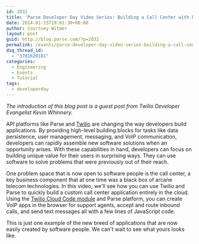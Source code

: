 ```yaml
---
id: 2032
title: 'Parse Developer Day Video Series: Building a Call Center with Parse and Twilio'
date: 2014-01-15T19:01:30+00:00
author: Courtney Witmer
layout: post
guid: http://blog.parse.com/?p=2032
permalink: /events/parse-developer-day-video-series-building-a-call-center-with-parse-and-twilio/
dsq_thread_id:
  - "3701620181"
categories:
  - Engineering
  - Events
  - Tutorial
tags:
  - developerday
---
```

_The introduction of this blog post is a guest post from Twilio Developer Evangelist Kevin Whinnery._

API platforms like Parse and <a href="https://www.twilio.com/" target="_blank">Twilio</a> are changing the way developers build applications. By providing high-level building blocks for tasks like data persistence, user management, messaging, and VoIP communication, developers can rapidly assemble new software solutions when an opportunity arises. With these capabilities in hand, developers can focus on building unique value for their users in surprising ways. They can use software to solve problems that were previously out of their reach.

One problem space that is now open to software people is the call center, a key business component that at one time was a black box of arcane telecom technologies. In this video, we'll see how you can use Twilio and Parse to quickly build a custom call center application entirely in the cloud. Using the <a href="https://www.parse.com/docs/cloud_modules_guide#twilio" target="_blank">Twilio Cloud Code module</a> and Parse platform, you can create VoIP apps in the browser for support agents, accept and route inbound calls, and send text messages all with a few lines of JavaScript code.

This is just one example of the new breed of applications that are now easily created by software people. We can't wait to see what yours looks like.